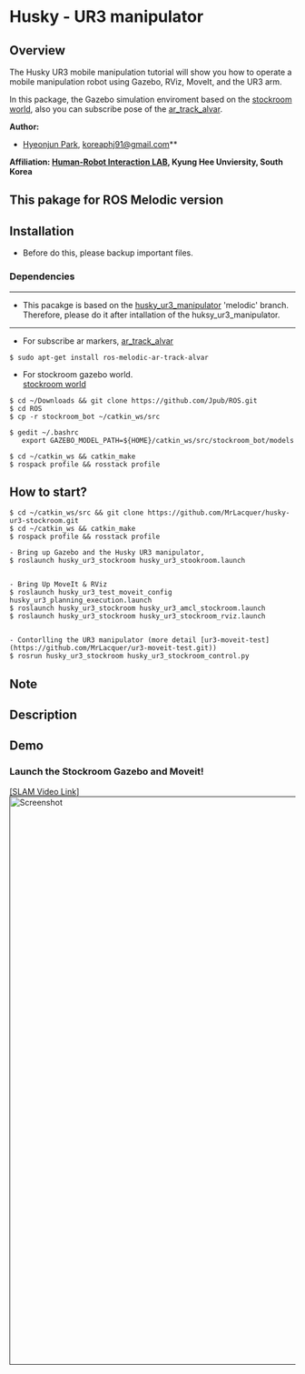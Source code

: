 # Husky - UR3 manipulator
 
## Overview
The Husky UR3 mobile manipulation tutorial will show you how to operate a mobile manipulation robot using Gazebo, RViz, MoveIt, and the UR3 arm. 

In this package, the Gazebo simulation enviroment based on the [stockroom world](https://github.com/Jpub/ROS/tree/master/stockroom_bot), also you can subscribe pose of the [ar_track_alvar](http://wiki.ros.org/ar_track_alvar).


**Author:**   
- [Hyeonjun Park](https://www.linkedin.com/in/hyeonjun-park-41bb59125), koreaphj91@gmail.com**  


**Affiliation: [Human-Robot Interaction LAB](https://khu-hri.weebly.com), Kyung Hee Unviersity, South Korea**

## This pakage for ROS Melodic version

## Installation
- Before do this, please backup important files.

### Dependencies
---
* This pacakge is based on the [husky_ur3_manipulator](https://github.com/MrLacquer/husky_ur3_manipluator) 'melodic' branch.  
Therefore, please do it after intallation of the huksy_ur3_manipulator.
---


- For subscribe ar markers,
[ar_track_alvar](http://wiki.ros.org/ar_track_alvar)
```
$ sudo apt-get install ros-melodic-ar-track-alvar
```

- For stockroom gazebo world.  
[stockroom world](https://github.com/Jpub/ROS/tree/master/stockroom_bot)
```
$ cd ~/Downloads && git clone https://github.com/Jpub/ROS.git
$ cd ROS
$ cp -r stockroom_bot ~/catkin_ws/src

$ gedit ~/.bashrc
   export GAZEBO_MODEL_PATH=${HOME}/catkin_ws/src/stockroom_bot/models

$ cd ~/catkin_ws && catkin_make
$ rospack profile && rosstack profile
```

## How to start?

```
$ cd ~/catkin_ws/src && git clone https://github.com/MrLacquer/husky-ur3-stockroom.git
$ cd ~/catkin_ws && catkin_make
$ rospack profile && rosstack profile

- Bring up Gazebo and the Husky UR3 manipulator, 
$ roslaunch husky_ur3_stockroom husky_ur3_stookroom.launch 


- Bring Up MoveIt & RViz
$ roslaunch husky_ur3_test_moveit_config husky_ur3_planning_execution.launch
$ roslaunch husky_ur3_stockroom husky_ur3_amcl_stockroom.launch 
$ roslaunch husky_ur3_stockroom husky_ur3_stockroom_rviz.launch 


- Contorlling the UR3 manipulator (more detail [ur3-moveit-test](https://github.com/MrLacquer/ur3-moveit-test.git))
$ rosrun husky_ur3_stockroom husky_ur3_stockroom_control.py
```

## Note


## Description


## Demo
### Launch the Stockroom Gazebo and Moveit!
[[SLAM Video Link]<img width="1000" src="https://user-images.githubusercontent.com/4105524/81662895-2a4f1180-9479-11ea-938a-7d1bd5d1709d.png"  alt="Screenshot" title="Screenshot">]()

